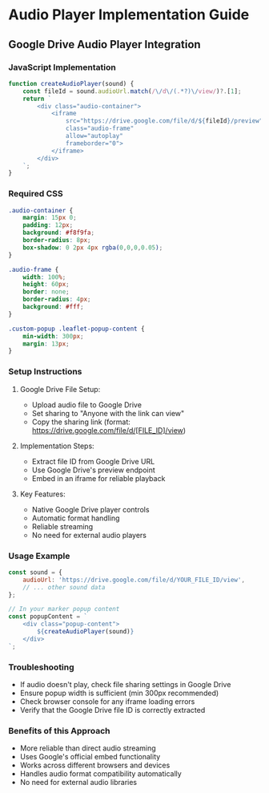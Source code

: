 # Audio Player Implementation Guide

## Google Drive Audio Player Integration

### JavaScript Implementation
```javascript
function createAudioPlayer(sound) {
    const fileId = sound.audioUrl.match(/\/d\/(.*?)\/view/)?.[1];
    return `
        <div class="audio-container">
            <iframe 
                src="https://drive.google.com/file/d/${fileId}/preview" 
                class="audio-frame"
                allow="autoplay"
                frameborder="0">
            </iframe>
        </div>
    `;
}
```

### Required CSS
```css
.audio-container {
    margin: 15px 0;
    padding: 12px;
    background: #f8f9fa;
    border-radius: 8px;
    box-shadow: 0 2px 4px rgba(0,0,0,0.05);
}

.audio-frame {
    width: 100%;
    height: 60px;
    border: none;
    border-radius: 4px;
    background: #fff;
}

.custom-popup .leaflet-popup-content {
    min-width: 300px;
    margin: 13px;
}
```

### Setup Instructions

1. Google Drive File Setup:
   - Upload audio file to Google Drive
   - Set sharing to "Anyone with the link can view"
   - Copy the sharing link (format: https://drive.google.com/file/d/[FILE_ID]/view)

2. Implementation Steps:
   - Extract file ID from Google Drive URL
   - Use Google Drive's preview endpoint
   - Embed in an iframe for reliable playback

3. Key Features:
   - Native Google Drive player controls
   - Automatic format handling
   - Reliable streaming
   - No need for external audio players

### Usage Example
```javascript
const sound = {
    audioUrl: 'https://drive.google.com/file/d/YOUR_FILE_ID/view',
    // ... other sound data
};

// In your marker popup content
const popupContent = `
    <div class="popup-content">
        ${createAudioPlayer(sound)}
    </div>
`;
```

### Troubleshooting
- If audio doesn't play, check file sharing settings in Google Drive
- Ensure popup width is sufficient (min 300px recommended)
- Check browser console for any iframe loading errors
- Verify that the Google Drive file ID is correctly extracted

### Benefits of this Approach
- More reliable than direct audio streaming
- Uses Google's official embed functionality
- Works across different browsers and devices
- Handles audio format compatibility automatically
- No need for external audio libraries
